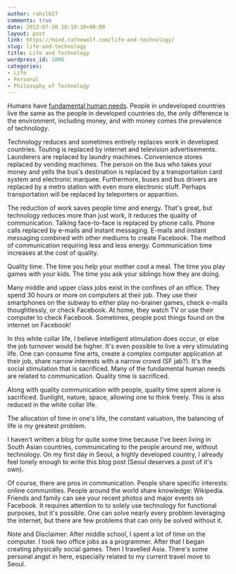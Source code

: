 ```yaml
---
author: rahil627
comments: true
date: 2013-07-30 18:10:10+00:00
layout: post
link: https://mind.rathewolf.com/life-and-technology/
slug: life-and-technology
title: Life and Technology
wordpress_id: 1096
categories:
- Life
- Personal
- Philosophy of Technology
---
```


Humans have [fundamental human needs](http://en.wikipedia.org/wiki/Fundamental_human_needs). People in undeveloped countries live the same as the people in developed countries do, the only difference is the environment, including money, and with money comes the prevalence of technology.

Technology reduces and sometimes entirely replaces work in developed countries. Touting is replaced by internet and television advertisements. Launderers are replaced by laundry machines. Convenience stores replaced by vending machines. The person on the bus who takes your money and yells the bus's destination is replaced by a transportation card system and electronic marquee. Furthermore, buses and bus drivers are replaced by a metro station with even more electronic stuff. Perhaps transportation will be replaced by teleporters or apparition.

The reduction of work saves people time and energy. That's great, but technology reduces more than just work, it reduces the quality of communication. Talking face-to-face is replaced by phone calls. Phone calls replaced by e-mails and instant messaging. E-mails and instant messaging combined with other mediums to create Facebook. The method of communication requiring less and less energy. Communication time increases at the cost of quality.

Quality time. The time you help your mother cool a meal. The time you play games with your kids. The time you ask your siblings how they are doing.

Many middle and upper class jobs exist in the confines of an office. They spend 30 hours or more on computers at their job. They use their smartphones on the subway to either play no-brainer games, check e-mails thoughtlessly, or check Facebook. At home, they watch TV or use their computer to check Facebook. Sometimes, people post things found on the internet on Facebook!

In this white collar life, I believe intelligent stimulation does occur, or else the job turnover would be higher. It's even possible to live a very stimulating life. One can consume fine arts, create a complex computer application at their job, share narrow interests with a narrow crowd (SF jab?). It's the social stimulation that is sacrificed. Many of the fundamental human needs are related to communication. Quality time is sacrificed.

Along with quality communication with people, quality time spent alone is sacrificed. Sunlight, nature, space, allowing one to think freely. This is also reduced in the white collar life.

The allocation of time in one's life, the constant valuation, the balancing of life is my greatest problem.

I haven't written a blog for quite some time because I've been living in South Asian countries, communicating to the people around me, without technology. On my first day in Seoul, a highly developed country, I already feel lonely enough to write this blog post (Seoul deserves a post of it's own).

Of course, there are pros in communication. People share specific interests: online communities. People around the world share knowledge: Wikipedia. Friends and family can see your recent photos and major events on Facebook. It requires attention to to solely use technology for functional purposes, but it's possible. One can solve nearly every problem leveraging the internet, but there are few problems that can only be solved without it.

Note and Disclaimer:
After middle school, I spent a lot of time on the computer. I took two office jobs as a programmer. After that I began creating physically social games. Then I travelled Asia. There's some personal angst in here, especially related to my current travel move to Seoul.
